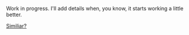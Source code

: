 Work in progress. I'll add details when, you know, it starts working a little better.

<a href='http://plugins.jquery.com/project/columnize'>Similiar?</a>